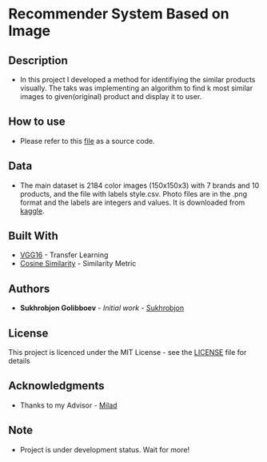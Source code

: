 # Recommender System Based on Image

## Description
* In this project I developed a method for identifiying the similar products visually. The taks was implementing an algorithm to find k most similar images to given(original) product and display it to user.


## How to use
* Please refer to this [file](recommend_similar_products.ipynb) as a source code.

## Data
* The main dataset is 2184 color images (150x150x3) with 7 brands and 10 products, and the file with labels style.csv. Photo files are in the .png format and the labels are integers and values. It is downloaded from [kaggle](https://www.kaggle.com/olgabelitskaya/style-color-images). 

## Built With

* [VGG16](https://keras.io/applications/#vgg16) - Transfer Learning
* [Cosine Similarity](https://scikit-learn.org/stable/modules/generated/sklearn.metrics.pairwise.cosine_similarity.html) - Similarity Metric


## Authors

* **Sukhrobjon Golibboev** - *Initial work* - [Sukhrobjon](https://github.com/Sukhrobjon)

## License

This project is licenced under the MIT License - see the <a href="https://github.com/Sukhrobjon/recommender-system-based-on-pictures/blob/master/LICENSE">LICENSE</a> file for details

## Acknowledgments

* Thanks to my Advisor - [Milad](https://github.com/miladtoutounchian)


## Note
- Project is under development status. Wait for more!